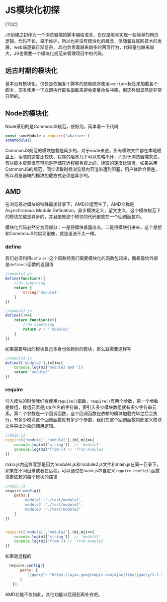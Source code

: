# JS模块化初探

[TOC]

JS创建之初作为一个浏览器端的脚本编程语言，仅仅是用来实现一些简单的网页逻辑，代码不长，易于维护，所以也并没有模块化的概念，但随着互联网技术的发展，web端逻辑日渐复杂，JS也负责着越来越多的网页行为，代码量也越来越大，JS也需要一个模块化规范来管理项目中的代码。

## 远古时期的模块化

基本没有模块化，仅仅是依据各个脚本的依赖顺序使用`<script>`标签来加载各个脚本，顶多使用一下立即执行匿名函数来避免变量命名冲突，但这样很显然是非常丑陋的。

## Node的模块化

Node采用的是CommonJS规范，很好用，简单看一下代码

```js
const someModule = require('whatever')
someModule()
```

CommonJS规范的模块加载是同步的，对于node来说，所有模块文件都在本地磁盘上，读取的速度比较快，程序的阻塞几乎可以忽略不计，而对于浏览器端来说，有些脚本资源很有可能是存储在远程服务器上的，读取的速度比较慢，如果采用CommonJS的规范，同步读取时候浏览器内容渲染遭到阻塞，用户体验会很差，所以浏览器端的模块加载方式必须是异步的。

## AMD

在浏览器对模块的特殊需求背景下，AMD应运而生了，AMD全称是Asynchronous Module Defination，异步模块定义，望文生义，这个模块规范下的模块加载是异步的，并且依赖这个模块的代码都放在一个回调函数中。

模块化代码必然分为两部分：一是将模块暴露出去，二是将模块引进来，这个思想和CommonJS的实现很像，就是语法不太一样。

### define

我们必须利用`define()`这个函数将我们需要模块化的函数包起来，而暴露给外部是`define()`函数的返回值

```js
//module1.js
define(function(){
    //do something
    return {
        string:'module1'
    }
})
```

```js
//moduel2.js
define(()=>{
    return function(v){
        //do something
        return v + ' module2'
    }
})
```

如果需要导出的模块自己本身也依赖别的模块，那么就需要这样写

```js
//module3.js
define(['module2'],(m2)=>{
    console.log(m2('mudule3 and '))
    return 'module3'
})
```





### require

引入模块的时候我们得使用`require()`函数，`require()`有两个参数，第一个参数是数组，数组元素是js文件名的字符串，要引入多少模块数组就有多少字符串元素。第二个参数是一个回调函数，这个回调函数在依赖的模块加载完毕之后会执行，有多少模块这个回调函数就有多少个参数，我们在这个回调函数内部定义模块文件导出对象的调用逻辑。

```js
//main.js
require(['module1','module2'],(m1,m2)=>{
    console.log(m1['string'])  // 'module1'
    console.log(m2('from')) // 'from module2'
})
```

main.js内这样写那是因为module1.js和module2.js文件和main.js在同一目录下，如果在不同目录或者在远程，可以通过在main.js中自定义`require.config()`函数指定依赖的每个模块的路径

```js
//main.js
require.config({
	paths:{
		'module1':'./test/module1',
		'module2':'./test/module2',
        'module3':'./test/module3'
	}
})


require(['module1','module2'],(m1,m2)=>{
    console.log(m1['string'])  // 'module1'
    console.log(m2('from')) // 'from module2'
})
```

如果是远程的

```js
　require.config({
　　　　paths: {
　　　　　　"jquery": "https://ajax.googleapis.com/ajax/libs/jquery/1.7.2/jquery.min"
　　　　}
　　});
```

AMD功能不仅如此，其他功能以后用到再补充吧。